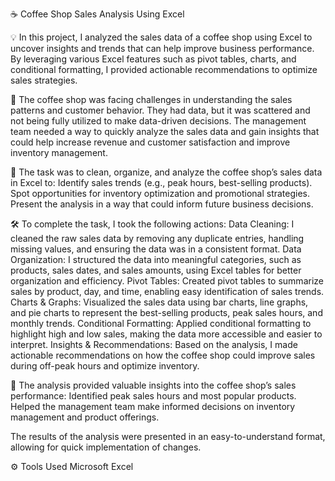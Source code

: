 ☕ Coffee Shop Sales Analysis Using Excel

💡 In this project, I analyzed the sales data of a coffee shop using Excel to uncover insights and trends that can help improve business performance. 
By leveraging various Excel features such as pivot tables, charts, and conditional formatting, I provided actionable recommendations to optimize sales strategies.

🧐 The coffee shop was facing challenges in understanding the sales patterns and customer behavior. They had data, but it was scattered and not being fully utilized to make data-driven decisions. The management team needed a way to quickly analyze the sales data and gain insights that could help increase revenue and customer satisfaction and improve inventory management.

🎯 The task was to clean, organize, and analyze the coffee shop’s sales data in Excel to:
Identify sales trends (e.g., peak hours, best-selling products).
Spot opportunities for inventory optimization and promotional strategies.
Present the analysis in a way that could inform future business decisions.

🛠️ To complete the task, I took the following actions:
Data Cleaning: I cleaned the raw sales data by removing any duplicate entries, handling missing values, and ensuring the data was in a consistent format.
Data Organization: I structured the data into meaningful categories, such as products, sales dates, and sales amounts, using Excel tables for better organization and efficiency.
Pivot Tables: Created pivot tables to summarize sales by product, day, and time, enabling easy identification of sales trends.
Charts & Graphs: Visualized the sales data using bar charts, line graphs, and pie charts to represent the best-selling products, peak sales hours, and monthly trends.
Conditional Formatting: Applied conditional formatting to highlight high and low sales, making the data more accessible and easier to interpret.
Insights & Recommendations: Based on the analysis, I made actionable recommendations on how the coffee shop could improve sales during off-peak hours and optimize inventory.

🎉 The analysis provided valuable insights into the coffee shop’s sales performance:
Identified peak sales hours and most popular products.
Helped the management team make informed decisions on inventory management and product offerings.

The results of the analysis were presented in an easy-to-understand format, allowing for quick implementation of changes.

⚙️ Tools Used
Microsoft Excel
